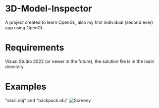# 3D-Model-Inspector
A project created to learn OpenGL, also my first individual (second ever) app using OpenGL.

# Requirements
Visual Studio 2022 (or newer in the future), the solution file is in the main directory.

# Examples

"skull.obj" and "backpack.obj"
![Screeny](https://user-images.githubusercontent.com/72656547/146827046-ea573b27-2290-4369-b4eb-f0441efe4526.png)
